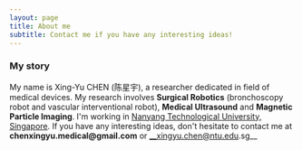 ```yaml
---
layout: page
title: About me
subtitle: Contact me if you have any interesting ideas!
---
```


### My story

My name is Xing-Yu CHEN (陈星宇), a researcher dedicated in field of medical devices. My research involves __Surgical Robotics__ (bronchoscopy robot and vascular interventional robot), __Medical Ultrasound__ and __Magnetic Particle Imaging__. I'm working in [Nanyang Technological University, Singapore](https://www.ntu.edu.sg/). If you have any interesting ideas, don't hesitate to contact me at __chenxingyu.medical@gmail.com__ or __xingyu.chen@ntu.edu.sg__



